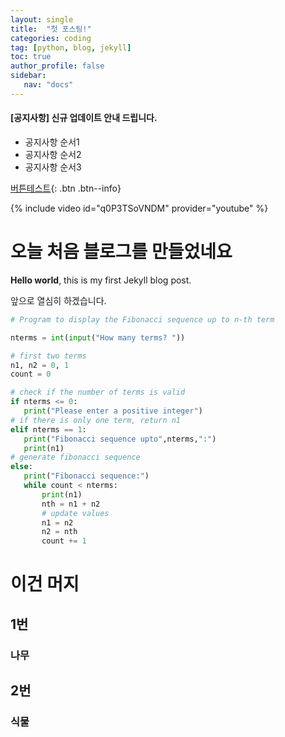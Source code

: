 ```yaml
---
layout: single
title:  "첫 포스팅!"
categories: coding
tag: [python, blog, jekyll]
toc: true
author_profile: false
sidebar:
   nav: "docs"
---
```

<div class="notice--danger">
<h4>[공지사항] 신규 업데이트 안내 드립니다.</h4>
<ul>
   <li> 공지사항 순서1</li>
   <li> 공지사항 순서2</li>
   <li> 공지사항 순서3</li>   
</ul>
</div>

[버튼테스트](http://naver.com){: .btn .btn--info}


{% include video id="q0P3TSoVNDM" provider="youtube" %}


# 오늘 처음 블로그를 만들었네요

**Hello world**, this is my first Jekyll blog post.

앞으로 열심히 하겠습니다.

```python
# Program to display the Fibonacci sequence up to n-th term

nterms = int(input("How many terms? "))

# first two terms
n1, n2 = 0, 1
count = 0

# check if the number of terms is valid
if nterms <= 0:
   print("Please enter a positive integer")
# if there is only one term, return n1
elif nterms == 1:
   print("Fibonacci sequence upto",nterms,":")
   print(n1)
# generate fibonacci sequence
else:
   print("Fibonacci sequence:")
   while count < nterms:
       print(n1)
       nth = n1 + n2
       # update values
       n1 = n2
       n2 = nth
       count += 1
```

# 이건 머지
## 1번 
### 나무
## 2번
### 식물
